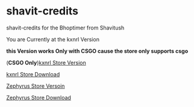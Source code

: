 # shavit-credits
shavit-credits for the Bhoptimer from Shavitush

You are Currently at the kxnrl Version

**this Version works Only with CSGO cause the store only supports csgo**

(**CSGO Only**)[kxnrl Store Version](https://github.com/SaengerItsWar/shavit-credits/tree/kxnrl) 

[kxnrl Store Download](https://build.kxnrl.com/Store/)

[Zephyrus Store Versoin](https://github.com/SaengerItsWar/shavit-credits/tree/master)

[Zephyrus Store Download](https://forums.alliedmods.net/showthread.php?t=276677)
